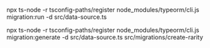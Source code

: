 npx ts-node -r tsconfig-paths/register node_modules/typeorm/cli.js migration:run -d src/data-source.ts 

npx ts-node -r tsconfig-paths/register node_modules/typeorm/cli.js migration:generate -d src/data-source.ts src/migrations/create-rarity